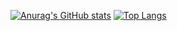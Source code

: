 [![Anurag's GitHub stats](https://github-readme-stats.vercel.app/api?username=mlk-chess&show_icons=true&theme=cobalt)](https://github.com/mlk-chess/github-readme-stats) [![Top Langs](https://github-readme-stats.vercel.app/api/top-langs/?username=mlk-chess&theme=cobalt&layout=compact)](https://github.com/mlk-chess/github-readme-stats)
